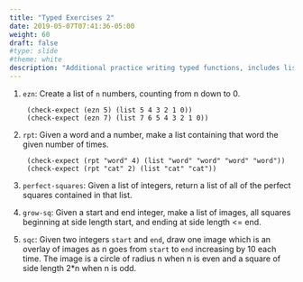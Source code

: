 ```yaml
---
title: "Typed Exercises 2"
date: 2019-05-07T07:41:36-05:00
weight: 60
draft: false
#type: slide
#theme: white
description: "Additional practice writing typed functions, includes lists and recursion."
---
```


1. `ezn`: Create a list of `n` numbers, counting from n down to 0.

        (check-expect (ezn 5) (list 5 4 3 2 1 0))
        (check-expect (ezn 7) (list 7 6 5 4 3 2 1 0))
        
2. `rpt`: Given a word and a number, make a list containing that word
   the given number of times.
   
        (check-expect (rpt "word" 4) (list "word" "word" "word" "word"))
        (check-expect (rpt "cat" 2) (list "cat" "cat"))
        
3. `perfect-squares`: Given a list of integers, return a list of all
   of the perfect squares contained in that list.
   
4. `grow-sq`: Given a start and end integer, make a list of images,
   all squares beginning at side length start, and ending at side
   length <= end.
   
5. `sqc`: Given two integers `start` and `end`, draw one image which
   is an overlay of images as n goes from `start` to `end` increasing
   by 10 each time. The image is a circle of radius n when n is even
   and a square of side length 2*n when n is odd.
